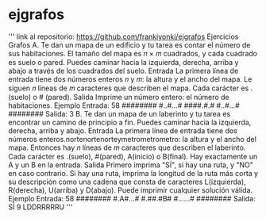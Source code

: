 # ejgrafos
'''
link al repositorio: https://github.com/frankiyonki/ejgrafos
Ejercicios Grafos A.
Te dan un mapa de un edificio y tu tarea es contar el número de sus habitaciones. El tamaño del mapa es 𝑛 × 𝑚 cuadrados, y cada cuadrado es suelo o pared. Puedes caminar hacia la izquierda, derecha, arriba y abajo a través de los cuadrados del suelo.
Entrada
La primera línea de entrada tiene dos números enteros 𝑛 y 𝑚: la altura y el ancho del mapa. Le siguen 𝑛 líneas de 𝑚 caracteres que describen el mapa. Cada carácter es .(suelo) o #
(pared).
Salida
Imprime un número entero: el número de habitaciones.
Ejemplo
Entrada:
58 ######## #..#...# ####.#.# #..#...# ########
Salida: 3
B.
Te dan un mapa de un laberinto y tu tarea es encontrar un camino de principio a fin. Puedes caminar hacia la izquierda, derecha, arriba y abajo.
Entrada
La primera línea de entrada tiene dos números enteros.nortenortenorteymetrometrometro: la altura y el ancho del mapa.
Entonces hay 𝑛 líneas de 𝑚 caracteres que describen el laberinto. Cada carácter es .(suelo), #(pared), A(inicio) o B(final). Hay exactamente un A y un B en la entrada.
Salida
Primero imprima "SÍ", si hay una ruta, y "NO" en caso contrario.
Si hay una ruta, imprima la longitud de la ruta más corta y su descripción como una cadena que consta de caracteres L(izquierda), R(derecha), U(arriba) y D(abajo). Puede imprimir cualquier solución válida.
Ejemplo
Entrada:
58 ######## #.A#...# #.##.#B# #......# ########
Salida:
SÍ
9
LDDRRRRRU
'''
